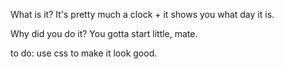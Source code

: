 What is it?
It's pretty much a clock + it shows you what day it is.

Why did you do it?
You gotta start little, mate.


to do:
use css to make it look good.
